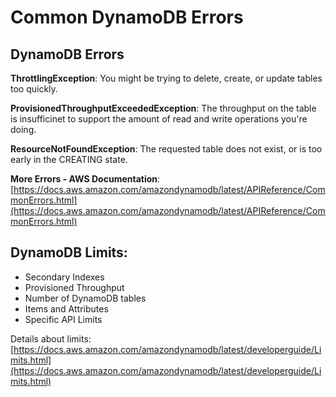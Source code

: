 # Common DynamoDB Errors

## DynamoDB Errors

**ThrottlingException**: You might be trying to delete, create, or update tables too quickly.

**ProvisionedThroughputExceededException**: The throughput on the table is insufficinet to support the amount of read and write operations you're doing.

**ResourceNotFoundException**: The requested table does not exist, or is too early in the CREATING state.

**More Errors - AWS Documentation**: [https://docs.aws.amazon.com/amazondynamodb/latest/APIReference/CommonErrors.html](https://docs.aws.amazon.com/amazondynamodb/latest/APIReference/CommonErrors.html)

## DynamoDB Limits: 

* Secondary Indexes 
* Provisioned Throughput 
* Number of DynamoDB tables 
* Items and Attributes 
* Specific API Limits

Details about limits: [https://docs.aws.amazon.com/amazondynamodb/latest/developerguide/Limits.html](https://docs.aws.amazon.com/amazondynamodb/latest/developerguide/Limits.html)


